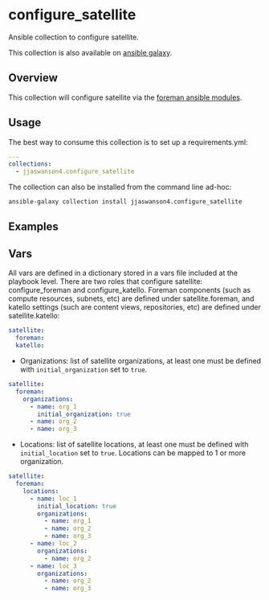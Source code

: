 # configure_satellite

Ansible collection to configure satellite.

This collection is also available on [ansible galaxy](https://galaxy.ansible.com/jjaswanson4/configure_satellite).

## Overview
This collection will configure satellite via the [foreman ansible modules](https://theforeman.org/plugins/foreman-ansible-modules).

## Usage
The best way to consume this collection is to set up a requirements.yml:
```yaml
---
collections:
  - jjaswanson4.configure_satellite
```
The collection can also be installed from the command line ad-hoc:
```
ansible-galaxy collection install jjaswanson4.configure_satellite
```

## Examples

## Vars
All vars are defined in a dictionary stored in a vars file included at the playbook level. There are two roles that configure satellite: configure_foreman and configure_katello. Foreman components (such as compute resources, subnets, etc) are defined under satellite.foreman, and katello settings (such are content views, repositories, etc) are defined under satellite.katello:
```yaml
satellite:
  foreman:
  katello:
```

- Organizations: list of satellite organizations, at least one must be defined with `initial_organization` set to `true`.
```yaml
satellite:
  foreman:
    organizations:
      - name: org_1
        initial_organization: true
      - name: org_2
      - name: org_3
```
- Locations: list of satellite locations, at least one must be defined with `initial_location` set to `true`. Locations can be mapped to 1 or more organization.
```yaml
satellite:
  foreman:
    locations:
      - name: loc_1
        initial_location: true
        organizations:
          - name: org_1
          - name: org_2
          - name: org_3
      - name: loc_2
        organizations:
          - name: org_2
      - name: loc_3
        organizations:
          - name: org_2
          - name: org_3
```
